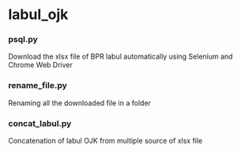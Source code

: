 # labul_ojk
### psql.py 
Download the xlsx file of BPR labul automatically using Selenium and Chrome Web Driver
### rename_file.py
Renaming all the downloaded file in a folder
### concat_labul.py
Concatenation of labul OJK from multiple source of xlsx file
